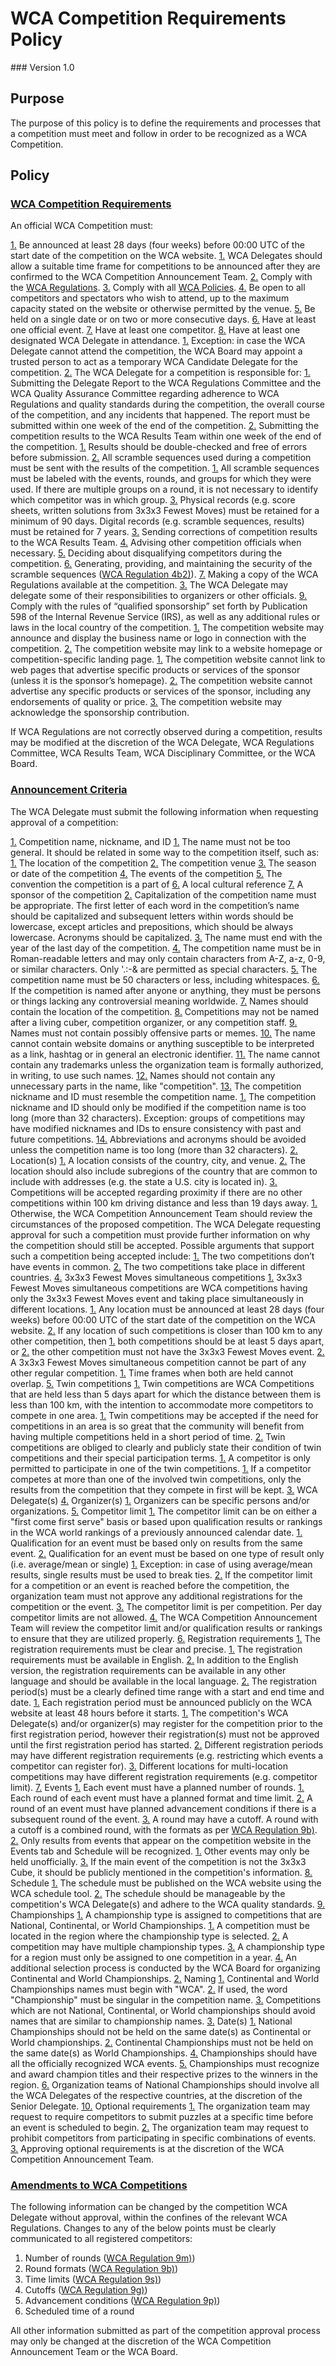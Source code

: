 # WCA Competition Requirements Policy
<div class="version">
### Version 1.0
</div>

## Purpose
The purpose of this policy is to define the requirements and processes that a competition must meet and follow in order to be recognized as a WCA Competition.

## Policy
### <a name="requirements"></a> [WCA Competition Requirements](#requirements)
An official WCA Competition must:

[1.](#requirements-1) <a name="requirements-1"></a> Be announced at least 28 days (four weeks) before 00:00 UTC of the start date of the competition on the WCA website.
   [1.](#requirements-1.1) <a name="requirements-1.1"></a> WCA Delegates should allow a suitable time frame for competitions to be announced after they are confirmed to the WCA Competition Announcement Team.
[2.](#requirements-2) <a name="requirements-2"></a> Comply with the [WCA Regulations](wca{regulations}).
[3.](#requirements-3) <a name="requirements-3"></a> Comply with all [WCA Policies](wca{documents}).
[4.](#requirements-4) <a name="requirements-4"></a> Be open to all competitors and spectators who wish to attend, up to the maximum capacity stated on the website or otherwise permitted by the venue.
[5.](#requirements-5) <a name="requirements-5"></a> Be held on a single date or on two or more consecutive days.
[6.](#requirements-6) <a name="requirements-6"></a> Have at least one official event.
[7.](#requirements-7) <a name="requirements-7"></a> Have at least one competitor.
[8.](#requirements-8) <a name="requirements-8"></a> Have at least one designated WCA Delegate in attendance.
   [1.](#requirements-8.1) <a name="requirements-8.1"></a> Exception: in case the WCA Delegate cannot attend the competition, the WCA Board may
appoint a trusted person to act as a temporary WCA Candidate Delegate for the
competition.
   [2.](#requirements-8.2) <a name="requirements-8.2"></a> The WCA Delegate for a competition is responsible for:
      [1.](#requirements-8.2.1) <a name="requirements-8.2.1"></a> Submitting the Delegate Report to the WCA Regulations Committee and the WCA Quality Assurance Committee regarding adherence to WCA Regulations and quality standards during the competition, the overall course of the competition, and any incidents that happened. The report must be submitted within one week of the end of the competition.
      [2.](#requirements-8.2.2) <a name="requirements-8.2.2"></a> Submitting the competition results to the WCA Results Team within one week of the end of the competition.
         [1.](#requirements-8.2.2.1) <a name="requirements-8.2.2.1"></a> Results should be double-checked and free of errors before submission.
         [2.](#requirements-8.2.2.2) <a name="requirements-8.2.2.2"></a> All scramble sequences used during a competition must be sent with the results of the competition.
            [1.](#requirements-8.2.2.2.1) <a name="requirements-8.2.2.2.1"></a> All scramble sequences must be labeled with the events, rounds, and groups for which they were used. If there are multiple groups on a round, it is not necessary to identify which competitor was in which group.
         [3.](#requirements-8.2.2.3) <a name="requirements-8.2.2.3"></a> Physical records (e.g. score sheets, written solutions from 3x3x3 Fewest Moves) must be retained for a minimum of 90 days. Digital records (e.g. scramble sequences, results) must be retained for 7 years.
      [3.](#requirements-8.2.3) <a name="requirements-8.2.3"></a> Sending corrections of competition results to the WCA Results Team.
      [4.](#requirements-8.2.4) <a name="requirements-8.2.4"></a> Advising other competition officials when necessary.
      [5.](#requirements-8.2.5) <a name="requirements-8.2.5"></a> Deciding about disqualifying competitors during the competition.
      [6.](#requirements-8.2.6) <a name="requirements-8.2.6"></a> Generating, providing, and maintaining the security of the scramble sequences ([WCA Regulation 4b2)](wca{regulations/#4b2})).
      [7.](#requirements-8.2.7) <a name="requirements-8.2.7"></a> Making a copy of the WCA Regulations available at the competition.
   [3.](#requirements-8.3) <a name="requirements-8.3"></a> The WCA Delegate may delegate some of their responsibilities to organizers or other officials.
[9.](#requirements-9) <a name="requirements-9"></a> Comply with the rules of “qualified sponsorship” set forth by Publication 598 of the Internal Revenue Service (IRS), as well as any additional rules or laws in the local country of the competition.
   [1.](#requirements-9.1) <a name="requirements-9.1"></a> The competition website may announce and display the business name or logo in connection with the competition.
   [2.](#requirements-9.2) <a name="requirements-9.2"></a> The competition website may link to a website homepage or competition-specific landing page.
      [1.](#requirements-9.2.1) <a name="requirements-9.2.1"></a> The competition website cannot link to web pages that advertise specific products or services of the sponsor (unless it is the sponsor’s homepage).
      [2.](#requirements-9.2.2) <a name="requirements-9.2.2"></a> The competition website cannot advertise any specific products or services of the sponsor, including any endorsements of quality or price.
   [3.](#requirements-9.2.3) <a name="requirements-9.2.3"></a> The competition website may acknowledge the sponsorship contribution.

If WCA Regulations are not correctly observed during a competition, results may be modified at the discretion of the WCA Delegate, WCA Regulations Committee, WCA Results Team, WCA Disciplinary Committee, or the WCA Board.

### <a name="announcement-criteria"></a> [Announcement Criteria](#announcement-criteria)
The WCA Delegate must submit the following information when requesting approval of a competition:

[1.](#announcement-criteria-1) <a name="announcement-criteria-1"></a> Competition name, nickname, and ID
   [1.](#announcement-criteria-1.1) <a name="announcement-criteria-1.1"></a> The name must not be too general. It should be related in some way to the competition itself, such as:
      [1.](#announcement-criteria-1.1.1) <a name="announcement-criteria-1.1.1"></a> The location of the competition
      [2.](#announcement-criteria-1.1.2) <a name="announcement-criteria-1.1.2"></a> The competition venue
      [3.](#announcement-criteria-1.1.3) <a name="announcement-criteria-1.1.3"></a> The season or date of the competition
      [4.](#announcement-criteria-1.1.4) <a name="announcement-criteria-1.1.4"></a> The events of the competition
      [5.](#announcement-criteria-1.1.5) <a name="announcement-criteria-1.1.5"></a> The convention the competition is a part of
      [6.](#announcement-criteria-1.1.6) <a name="announcement-criteria-1.1.6"></a> A local cultural reference
      [7.](#announcement-criteria-1.1.7) <a name="announcement-criteria-1.1.7"></a> A sponsor of the competition
   [2.](#announcement-criteria-1.2) <a name="announcement-criteria-1.2"></a> Capitalization of the competition name must be appropriate. The first letter of each word in the competition’s name should be capitalized and subsequent letters within words should be lowercase, except articles and prepositions, which should be always lowercase. Acronyms should be capitalized.
   [3.](#announcement-criteria-1.3) <a name="announcement-criteria-1.3"></a> The name must end with the year of the last day of the competition.
   [4.](#announcement-criteria-1.4) <a name="announcement-criteria-1.4"></a> The competition name must be in Roman-readable letters and may only contain characters from A-Z, a-z, 0-9, or similar characters. Only '.:-& are permitted as special characters.
   [5.](#announcement-criteria-1.5) <a name="announcement-criteria-1.5"></a> The competition name must be 50 characters or less, including whitespaces.
   [6.](#announcement-criteria-1.6) <a name="announcement-criteria-1.6"></a> If the competition is named after anyone or anything, they must be persons or things lacking any controversial meaning worldwide.
   [7.](#announcement-criteria-1.7) <a name="announcement-criteria-1.7"></a> Names should contain the location of the competition.
   [8.](#announcement-criteria-1.8) <a name="announcement-criteria-1.8"></a> Competitions may not be named after a living cuber, competition organizer, or any competition staff.
   [9.](#announcement-criteria-1.9) <a name="announcement-criteria-1.9"></a> Names must not contain possibly offensive parts or memes.
   [10.](#announcement-criteria-1.10) <a name="announcement-criteria-1.10"></a> The name cannot contain website domains or anything susceptible to be interpreted as a link, hashtag or in general an electronic identifier.
   [11.](#announcement-criteria-1.11) <a name="announcement-criteria-1.11"></a> The name cannot contain any trademarks unless the organization team is formally authorized, in writing, to use such names.
   [12.](#announcement-criteria-1.12) <a name="announcement-criteria-1.12"></a> Names should not contain any unnecessary parts in the name, like "competition".
   [13.](#announcement-criteria-1.13) <a name="announcement-criteria-1.13"></a> The competition nickname and ID must resemble the competition name.
       [1.](#announcement-criteria-1.13.1) <a name="announcement-criteria-1.13.1"></a> The competition nickname and ID should only be modified if the competition name is too long (more than 32 characters). Exception: groups of competitions may have modified nicknames and IDs to ensure consistency with past and future competitions.
   [14.](#announcement-criteria-1.14) <a name="announcement-criteria-1.14"></a> Abbreviations and acronyms should be avoided unless the competition name is too long (more than 32 characters).
[2.](#announcement-criteria-2) <a name="announcement-criteria-2"></a> Location(s)
   [1.](#announcement-criteria-2.1) <a name="announcement-criteria-2.1"></a> A location consists of the country, city, and venue.
   [2.](#announcement-criteria-2.2) <a name="announcement-criteria-2.2"></a> The location should also include subregions of the country that are common to include with addresses (e.g. the state a U.S. city is located in).
   [3.](#announcement-criteria-2.3) <a name="announcement-criteria-2.3"></a> Competitions will be accepted regarding proximity if there are no other competitions within 100 km driving distance and less than 19 days away.
      [1.](#announcement-criteria-2.3.1) <a name="announcement-criteria-2.3.1"></a> Otherwise, the WCA Competition Announcement Team should review the circumstances of the proposed competition. The WCA Delegate requesting approval for such a competition must provide further information on why the competition should still be accepted. Possible arguments that support such a competition being accepted include:
         [1.](#announcement-criteria-2.3.1.1) <a name="announcement-criteria-2.3.1.1"></a> The two competitions don’t have events in common.
         [2.](#announcement-criteria-2.3.1.2) <a name="announcement-criteria-2.3.1.2"></a> The two competitions take place in different countries.
   [4.](#announcement-criteria-2.4) <a name="announcement-criteria-2.4"></a> 3x3x3 Fewest Moves simultaneous competitions
      [1.](#announcement-criteria-2.4.1) <a name="announcement-criteria-2.4.1"></a> 3x3x3 Fewest Moves simultaneous competitions are WCA competitions having only the 3x3x3 Fewest Moves event and taking place simultaneously in different locations.
         [1.](#announcement-criteria-2.4.1.1) <a name="announcement-criteria-2.4.1.1"></a> Any location must be announced at least 28 days (four weeks) before 00:00 UTC of the start date of the competition on the WCA website.
         [2.](#announcement-criteria-2.4.1.2) <a name="announcement-criteria-2.4.1.2"></a> If any location of such competitions is closer than 100 km to any other competition, then
            [1.](#announcement-criteria-2.4.1.2.1) <a name="announcement-criteria-2.4.1.2.1"></a> both competitions should be at least 5 days apart, or
            [2.](#announcement-criteria-2.4.1.2.2) <a name="announcement-criteria-2.4.1.2.2"></a> the other competition must not have the 3x3x3 Fewest Moves event.
      [2.](#announcement-criteria-2.4.2) <a name="announcement-criteria-2.4.2"></a> A 3x3x3 Fewest Moves simultaneous competition cannot be part of any other regular competition.
         [1.](#announcement-criteria-2.4.2.1) <a name="announcement-criteria-2.4.2.1"></a> Time frames when both are held cannot overlap.
   [5.](#announcement-criteria-2.5) <a name="announcement-criteria-2.5"></a> Twin competitions
      [1.](#announcement-criteria-2.5.1) <a name="announcement-criteria-2.5.1"></a> Twin competitions are WCA Competitions that are held less than 5 days apart for which the distance between them is less than 100 km, with the intention to accommodate more competitors to compete in one area.
         [1.](#announcement-criteria-2.5.1.1) <a name="announcement-criteria-2.5.1.1"></a> Twin competitions may be accepted if the need for competitions in an area is so great that the community will benefit from having multiple competitions held in a short period of time.
      [2.](#announcement-criteria-2.5.2) <a name="announcement-criteria-2.5.2"></a> Twin competitions are obliged to clearly and publicly state their condition of twin competitions and their special participation terms.
         [1.](#announcement-criteria-2.5.2.1) <a name="announcement-criteria-2.5.2.1"></a> A competitor is only permitted to participate in one of the twin competitions.
            [1.](#announcement-criteria-2.5.2.1.1) <a name="announcement-criteria-2.5.2.1.1"></a> If a competitor competes at more than one of the involved twin competitions, only the results from the competition that they compete in first will be kept.
[3.](#announcement-criteria-3) <a name="announcement-criteria-3"></a> WCA Delegate(s)
[4.](#announcement-criteria-4) <a name="announcement-criteria-4"></a> Organizer(s)
   [1.](#announcement-criteria-4.1) <a name="announcement-criteria-4.1"></a> Organizers can be specific persons and/or organizations.
[5.](#announcement-criteria-5) <a name="announcement-criteria-5"></a> Competitor limit
   [1.](#announcement-criteria-5.1) <a name="announcement-criteria-5.1"></a> The competitor limit can be on either a "first come first serve" basis or based upon qualification results or rankings in the WCA world rankings of a previously announced calendar date.
      [1.](#announcement-criteria-5.1.1) <a name="announcement-criteria-5.1.1"></a> Qualification for an event must be based only on results from the same event.
      [2.](#announcement-criteria-5.1.2) <a name="announcement-criteria-5.1.2"></a> Qualification for an event must be based on one type of result only (i.e. average/mean or single)
         [1.](#announcement-criteria-5.1.2.1) <a name="announcement-criteria-5.1.2.1"></a> Exception: in case of using average/mean results, single results must be used to break ties.
   [2.](#announcement-criteria-5.2) <a name="announcement-criteria-5.2"></a> If the competitor limit for a competition or an event is reached before the competition, the organization team must not approve any additional registrations for the competition or the event.
   [3.](#announcement-criteria-5.3) <a name="announcement-criteria-5.3"></a> The competitor limit is per competition. Per day competitor limits are not allowed.
   [4.](#announcement-criteria-5.4) <a name="announcement-criteria-5.4"></a> The WCA Competition Announcement Team will review the competitor limit and/or qualification results or rankings to ensure that they are utilized properly.
[6.](#announcement-criteria-6) <a name="announcement-criteria-6"></a> Registration requirements
   [1.](#announcement-criteria-6.1) <a name="announcement-criteria-6.1"></a> The registration requirements must be clear and precise.
      [1.](#announcement-criteria-6.1.1) <a name="announcement-criteria-6.1.1"></a> The registration requirements must be available in English.
      [2.](#announcement-criteria-6.1.2) <a name="announcement-criteria-6.1.2"></a> In addition to the English version, the registration requirements can be available in any other language and should be available in the local language.
   [2.](#announcement-criteria-6.2) <a name="announcement-criteria-6.2"></a> The registration period(s) must be a clearly defined time range with a start and end time and date.
      [1.](#announcement-criteria-6.2.1) <a name="announcement-criteria-6.2.1"></a> Each registration period must be announced publicly on the WCA website at least 48 hours before it starts.
         [1.](#announcement-criteria-6.2.1.1) <a name="announcement-criteria-6.2.1.1"></a> The competition's WCA Delegate(s) and/or organizer(s) may register for the competition prior to the first registration period, however their registration(s) must not be approved until the first registration period has started.
      [2.](#announcement-criteria-6.2.2) <a name="announcement-criteria-6.2.2"></a> Different registration periods may have different registration requirements (e.g. restricting which events a competitor can register for).
   [3.](#announcement-criteria-6.3) <a name="announcement-criteria-6.3"></a> Different locations for multi-location competitions may have different registration requirements (e.g. competitor limit).
[7.](#announcement-criteria-7) <a name="announcement-criteria-7"></a> Events
   [1.](#announcement-criteria-7.1) <a name="announcement-criteria-7.1"></a> Each event must have a planned number of rounds.
      [1.](#announcement-criteria-7.1.1) <a name="announcement-criteria-7.1.1"></a> Each round of each event must have a planned format and time limit.
      [2.](#announcement-criteria-7.1.2) <a name="announcement-criteria-7.1.2"></a> A round of an event must have planned advancement conditions if there is a subsequent round of the event.
      [3.](#announcement-criteria-7.13) <a name="announcement-criteria-7.1.3"></a> A round may have a cutoff. A round with a cutoff is a combined round, with the formats as per [WCA Regulation 9b)](wca{regulations/#9b}).
   [2.](#announcement-criteria-7.2) <a name="announcement-criteria-7.2"></a> Only results from events that appear on the competition website in the Events tab and Schedule will be recognized.
      [1.](#announcement-criteria-7.2.1) <a name="announcement-criteria-7.2.1"></a> Other events may only be held unofficially.
   [3.](#announcement-criteria-7.3) <a name="announcement-criteria-7.3"></a> If the main event of the competition is not the 3x3x3 Cube, it should be publicly mentioned in the competition's information.
[8.](#announcement-criteria-8) <a name="announcement-criteria-8"></a> Schedule
   [1.](#announcement-criteria-8.1) <a name="announcement-criteria-8.1"></a> The schedule must be published on the WCA website using the WCA schedule tool.
   [2.](#announcement-criteria-8.2) <a name="announcement-criteria-8.2"></a> The schedule should be manageable by the competition's WCA Delegate(s) and adhere to the WCA quality standards.
[9.](#announcement-criteria-9) <a name="announcement-criteria-9"></a> Championships
   [1.](#announcement-criteria-9.1) <a name="announcement-criteria-9.1"></a> A championship type is assigned to competitions that are National, Continental, or World Championships.
      [1.](#announcement-criteria-9.1.1) <a name="announcement-criteria-9.1.1"></a> A competition must be located in the region where the championship type is selected.
      [2.](#announcement-criteria-9.1.2) <a name="announcement-criteria-9.1.2"></a> A competition may have multiple championship types.
      [3.](#announcement-criteria-9.1.3) <a name="announcement-criteria-9.1.3"></a> A championship type for a region must only be assigned to one competition in a year.
      [4.](#announcement-criteria-9.1.4) <a name="announcement-criteria-9.1.4"></a> An additional selection process is conducted by the WCA Board for organizing Continental and World Championships.
   [2.](#announcement-criteria-9.2) <a name="announcement-criteria-9.2"></a> Naming
      [1.](#announcement-criteria-9.2.1) <a name="announcement-criteria-9.2.1"></a> Continental and World Championships names must begin with "WCA".
      [2.](#announcement-criteria-9.2.2) <a name="announcement-criteria-9.2.2"></a> If used, the word "Championship" must be singular in the competition name.
      [3.](#announcement-criteria-9.2.3) <a name="announcement-criteria-9.2.3"></a> Competitions which are not National, Continental, or World championships should avoid names that are similar to championship names.
   [3.](#announcement-criteria-9.3) <a name="announcement-criteria-9.3"></a> Date(s)
      [1.](#announcement-criteria-9.3.1) <a name="announcement-criteria-9.3.1"></a> National Championships should not be held on the same date(s) as Continental or World championships.
      [2.](#announcement-criteria-9.3.2) <a name="announcement-criteria-9.3.2"></a> Continental Championships must not be held on the same date(s) as World Championships.
   [4.](#announcement-criteria-9.4) <a name="announcement-criteria-9.4"></a> Championships should have all the officially recognized WCA events.
   [5.](#announcement-criteria-9.5) <a name="announcement-criteria-9.5"></a> Championships must recognize and award champion titles and their respective prizes to the winners in the region.
   [6.](#announcement-criteria-9.6) <a name="announcement-criteria-9.6"></a> Organization teams of National Championships should involve all the WCA Delegates of the respective countries, at the discretion of the Senior Delegate.
[10.](#announcement-criteria-10) <a name="announcement-criteria-10"></a> Optional requirements
    [1.](#announcement-criteria-10.1) <a name="announcement-criteria-10.1"></a> The organization team may request to require competitors to submit puzzles at a specific time before an event is scheduled to begin.
    [2.](#announcement-criteria-10.2) <a name="announcement-criteria-10.2"></a> The organization team may request to prohibit competitors from participating in specific combinations of events.
    [3.](#announcement-criteria-10.3) <a name="announcement-criteria-10.3"></a> Approving optional requirements is at the discretion of the WCA Competition Announcement Team.

### <a name="amendments"></a> [Amendments to WCA Competitions](#ammendments)
The following information can be changed by the competition WCA Delegate without approval, within the confines of the relevant WCA Regulations. Changes to any of the below points must be clearly communicated to all registered competitors:

1. <a name="amendments-1"></a> Number of rounds ([WCA Regulation 9m)](wca{regulations/#9m}))
2. <a name="amendments-2"></a> Round formats ([WCA Regulation 9b)](wca{regulations/#9b}))
3. <a name="amendments-3"></a> Time limits ([WCA Regulation 9s)](wca{regulations/#9s}))
4. <a name="amendments-4"></a> Cutoffs ([WCA Regulation 9g)](wca{regulations/#9g}))
5. <a name="amendments-5"></a> Advancement conditions ([WCA Regulation 9p)](wca{regulations/#9p}))
6. <a name="amendments-6"></a> Scheduled time of a round

All other information submitted as part of the competition approval process may only be changed at the discretion of the WCA Competition Announcement Team or the WCA Board.
